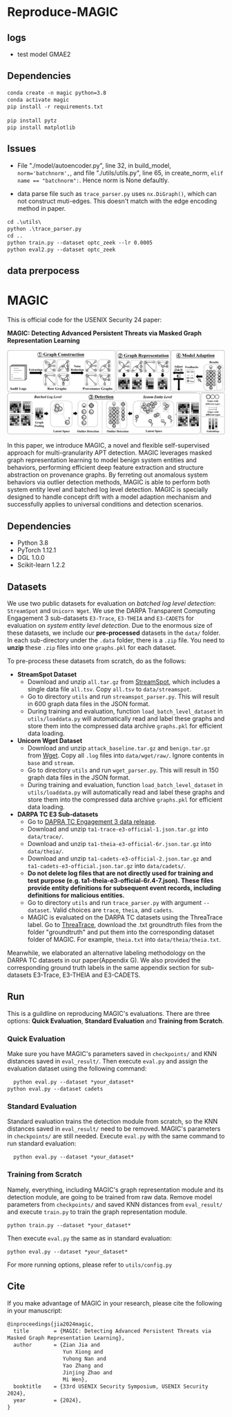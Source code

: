# Reproduce-MAGIC

## logs

* test model GMAE2

## Dependencies

```
conda create -n magic python=3.8
conda activate magic
pip install -r requirements.txt

pip install pytz
pip install matplotlib
```

## Issues
* File "./model/autoencoder.py", line 32, in build_model, `norm='batchnorm',`, and file "./utils/utils.py", line 65, in create_norm, `elif name == "batchnorm":`. Hence norm is None defaultly.

* data parse file such as `trace_parser.py` uses `nx.DiGraph()`, which can not construct muti-edges. This doesn't match with 
the edge encoding method in paper.

```
cd .\utils\
python .\trace_parser.py
cd ..
python train.py --dataset optc_zeek --lr 0.0005
python eval2.py --dataset optc_zeek
```

## data prerpocess




# MAGIC

This is official code for the USENIX Security 24 paper:

**MAGIC: Detecting Advanced Persistent Threats via Masked Graph Representation Learning**

![](./figs/model.png)

In this paper, we introduce MAGIC, a novel and flexible self-supervised approach for multi-granularity APT detection. MAGIC leverages masked graph representation learning to model benign system entities and behaviors, performing efficient deep feature extraction and structure abstraction on provenance graphs. By ferreting out anomalous system behaviors via outlier detection methods, MAGIC is able to perform both system entity level and batched log level detection. MAGIC is specially designed to handle concept drift with a model adaption mechanism and successfully applies to universal conditions and detection scenarios.

## Dependencies

* Python 3.8
* PyTorch 1.12.1
* DGL 1.0.0
* Scikit-learn 1.2.2

## Datasets

We use two public datasets for evaluation on *batched log level detection*: `StreamSpot` and `Unicorn Wget`.
We use the DARPA Transparent Computing Engagement 3 sub-datasets `E3-Trace`, `E3-THEIA` and `E3-CADETS` for evaluation on *system entity level detection*.
Due to the enormous size of these datasets, we include our **pre-processed** datasets in the `data/` folder. In each sub-directory under the `.data` folder, there is a `.zip` file. You need to **unzip** these `.zip` files into one `graphs.pkl` for each dataset. 

To pre-process these datasets from scratch, do as the follows:

- **StreamSpot Dataset**
  - Download and unzip `all.tar.gz` from [StreamSpot](https://github.com/sbustreamspot/sbustreamspot-data), which includes a single data file `all.tsv`. Copy `all.tsv` to `data/streamspot`.
  - Go to directory `utils` and run `streamspot_parser.py`. This will result in 600 graph data files in the JSON format. 
  - During training and evaluation, function `load_batch_level_dataset` in `utils/loaddata.py` will automatically read and label these graphs and store them into the compressed data archive `graphs.pkl` for efficient data loading.
- **Unicorn Wget Dataset**
  - Download and unzip `attack_baseline.tar.gz` and `benign.tar.gz` from [Wget](https://dataverse.harvard.edu/dataset.xhtml?persistentId=doi:10.7910/DVN/IA8UOS). Copy all `.log` files into `data/wget/raw/`. Ignore contents in `base` and `stream`.
  - Go to directory `utils` and run `wget_parser.py`. This will result in 150 graph data files in the JSON format.
  - During training and evaluation, function `load_batch_level_dataset` in `utils/loaddata.py` will automatically read and label these graphs and store them into the compressed data archive `graphs.pkl` for efficient data loading.
- **DARPA TC E3 Sub-datasets**
  - Go to [DAPRA TC Engagement 3 data release](https://github.com/darpa-i2o/Transparent-Computing).
  - Download and unzip `ta1-trace-e3-official-1.json.tar.gz` into `data/trace/`.
  - Download and unzip `ta1-theia-e3-official-6r.json.tar.gz` into `data/theia/`.
  - Download and unzip `ta1-cadets-e3-official-2.json.tar.gz` and `ta1-cadets-e3-official.json.tar.gz` into `data/cadets/`.
  - **Do not delete log files that are not directly used for training and test purpose (e.g. ta1-theia-e3-official-6r.4-7.json). These files provide entity definitions for subsequent event records, including definitions for malicious entities.**
  - Go to directory `utils` and run `trace_parser.py` with argument `--dataset`. Valid choices are `trace`, `theia`, and `cadets`.
  - MAGIC is evaluated on the DARPA TC datasets using the ThreaTrace label. Go to [ThreaTrace](https://github.com/threaTrace-detector/threaTrace), download the .txt groundtruth files from the folder "groundtruth" and put them into the corresponding dataset folder of MAGIC. For example, `theia.txt` into `data/theia/theia.txt`. 

Meanwhile, we elaborated an alternative labeling methodology on the DARPA TC datasets in our paper(Appendix G). We also provided the corresponding ground truth labels in the same appendix section for sub-datasets E3-Trace, E3-THEIA and E3-CADETS.


## Run

This is a guildline on reproducing MAGIC's evaluations. There are three options: **Quick Evaluation**, **Standard Evaluation** and **Training from Scratch**.

### Quick Evaluation

Make sure you have MAGIC's parameters saved in `checkpoints/` and KNN distances saved in `eval_result/`. Then execute `eval.py` and assign the evaluation dataset using the following command:
```
  python eval.py --dataset *your_dataset*
python eval.py --dataset cadets
```
### Standard Evaluation

Standard evaluation trains the detection module from scratch, so the KNN distances saved in `eval_result/` need to be removed. MAGIC's parameters in `checkpoints/` are still needed. Execute `eval.py` with the same command to run standard evaluation:
```
  python eval.py --dataset *your_dataset*
```
### Training from Scratch

Namely, everything, including MAGIC's graph representation module and its detection module, are going to be trained from raw data. Remove model parameters from `checkpoints/` and saved KNN distances from `eval_result/` and execute `train.py` to train the graph representation module. 
```
python train.py --dataset *your_dataset*
```
Then execute `eval.py` the same as in standard evaluation:
```
python eval.py --dataset *your_dataset*
```
For more running options, please refer to `utils/config.py`


## Cite 

If you make advantage of MAGIC in your research, please cite the following in your manuscript:

```
@inproceedings{jia2024magic,
  title        = {MAGIC: Detecting Advanced Persistent Threats via Masked Graph Representation Learning},
  author       = {Zian Jia and
                  Yun Xiong and
                  Yuhong Nan and
                  Yao Zhang and
                  Jinjing Zhao and
                  Mi Wen},
  booktitle    = {33rd USENIX Security Symposium, USENIX Security 2024},
  year         = {2024},
}
```
